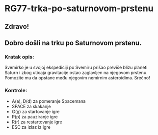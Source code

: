 
# RG77-trka-po-saturnovom-prstenu
## Zdravo!
## Dobro došli na trku po Saturnovom prstenu.

### Kratak opis:
Svemirko je u svojoj ekspediciji po Svemiru prišao previše blizu planeti Saturn i zbog uticaja gravitacije ostao zaglavljen na njegovom prstenu. Pomozite mu da opstane među njegovim nemirnim asteroidima. Srećno!  

### Kontrole:
* A(a), D(d) za pomeranje Spacemana
* SPACE za skakanje
* G(g) za startovanje igre
* P(p) za pauziranje igre
* R(r) za restartovanje igre
* ESC za izlaz iz igre
